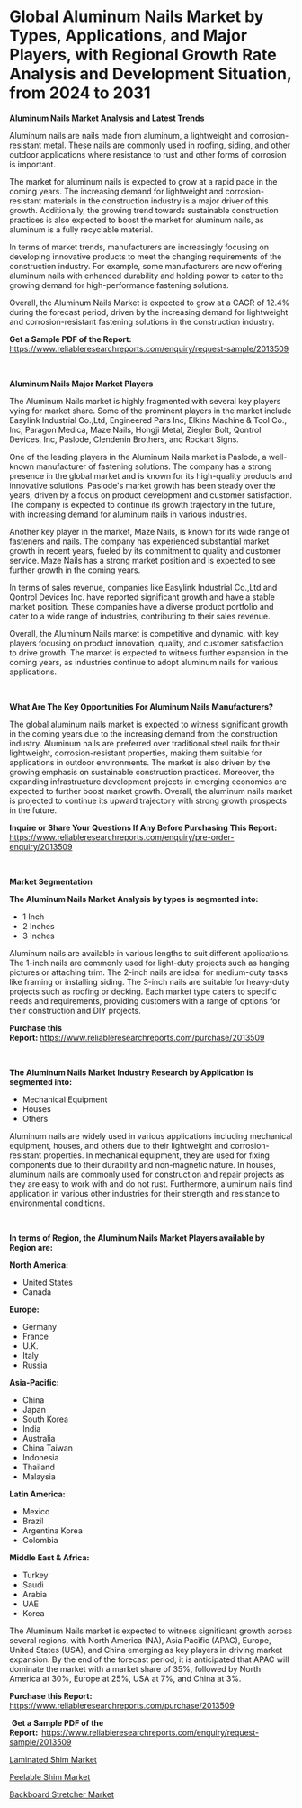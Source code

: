 <p><h1>Global Aluminum Nails Market by Types, Applications, and Major Players, with Regional Growth Rate Analysis and Development Situation, from 2024 to 2031</h1></p><p><strong>Aluminum Nails Market Analysis and Latest Trends</strong></p>
<p><p>Aluminum nails are nails made from aluminum, a lightweight and corrosion-resistant metal. These nails are commonly used in roofing, siding, and other outdoor applications where resistance to rust and other forms of corrosion is important.</p><p>The market for aluminum nails is expected to grow at a rapid pace in the coming years. The increasing demand for lightweight and corrosion-resistant materials in the construction industry is a major driver of this growth. Additionally, the growing trend towards sustainable construction practices is also expected to boost the market for aluminum nails, as aluminum is a fully recyclable material.</p><p>In terms of market trends, manufacturers are increasingly focusing on developing innovative products to meet the changing requirements of the construction industry. For example, some manufacturers are now offering aluminum nails with enhanced durability and holding power to cater to the growing demand for high-performance fastening solutions.</p><p>Overall, the Aluminum Nails Market is expected to grow at a CAGR of 12.4% during the forecast period, driven by the increasing demand for lightweight and corrosion-resistant fastening solutions in the construction industry.</p></p>
<p><strong>Get a Sample PDF of the Report:&nbsp;</strong> <a href="https://www.reliableresearchreports.com/enquiry/request-sample/2013509">https://www.reliableresearchreports.com/enquiry/request-sample/2013509</a></p>
<p>&nbsp;</p>
<p><strong>Aluminum Nails Major Market Players</strong></p>
<p><p>The Aluminum Nails market is highly fragmented with several key players vying for market share. Some of the prominent players in the market include Easylink Industrial Co.,Ltd, Engineered Pars Inc, Elkins Machine & Tool Co., Inc, Paragon Medica, Maze Nails, Hongji Metal, Ziegler Bolt, Qontrol Devices, Inc, Paslode, Clendenin Brothers, and Rockart Signs.</p><p>One of the leading players in the Aluminum Nails market is Paslode, a well-known manufacturer of fastening solutions. The company has a strong presence in the global market and is known for its high-quality products and innovative solutions. Paslode's market growth has been steady over the years, driven by a focus on product development and customer satisfaction. The company is expected to continue its growth trajectory in the future, with increasing demand for aluminum nails in various industries.</p><p>Another key player in the market, Maze Nails, is known for its wide range of fasteners and nails. The company has experienced substantial market growth in recent years, fueled by its commitment to quality and customer service. Maze Nails has a strong market position and is expected to see further growth in the coming years.</p><p>In terms of sales revenue, companies like Easylink Industrial Co.,Ltd and Qontrol Devices Inc. have reported significant growth and have a stable market position. These companies have a diverse product portfolio and cater to a wide range of industries, contributing to their sales revenue.</p><p>Overall, the Aluminum Nails market is competitive and dynamic, with key players focusing on product innovation, quality, and customer satisfaction to drive growth. The market is expected to witness further expansion in the coming years, as industries continue to adopt aluminum nails for various applications.</p></p>
<p>&nbsp;</p>
<p><strong>What Are The Key Opportunities For Aluminum Nails Manufacturers?</strong></p>
<p><p>The global aluminum nails market is expected to witness significant growth in the coming years due to the increasing demand from the construction industry. Aluminum nails are preferred over traditional steel nails for their lightweight, corrosion-resistant properties, making them suitable for applications in outdoor environments. The market is also driven by the growing emphasis on sustainable construction practices. Moreover, the expanding infrastructure development projects in emerging economies are expected to further boost market growth. Overall, the aluminum nails market is projected to continue its upward trajectory with strong growth prospects in the future.</p></p>
<p><strong>Inquire or Share Your Questions If Any Before Purchasing This Report:</strong> <a href="https://www.reliableresearchreports.com/enquiry/pre-order-enquiry/2013509">https://www.reliableresearchreports.com/enquiry/pre-order-enquiry/2013509</a></p>
<p>&nbsp;</p>
<p><strong>Market Segmentation</strong></p>
<p><strong>The Aluminum Nails Market Analysis by types is segmented into:</strong></p>
<p><ul><li>1 Inch</li><li>2 Inches</li><li>3 Inches</li></ul></p>
<p><p>Aluminum nails are available in various lengths to suit different applications. The 1-inch nails are commonly used for light-duty projects such as hanging pictures or attaching trim. The 2-inch nails are ideal for medium-duty tasks like framing or installing siding. The 3-inch nails are suitable for heavy-duty projects such as roofing or decking. Each market type caters to specific needs and requirements, providing customers with a range of options for their construction and DIY projects.</p></p>
<p><strong>Purchase this Report:&nbsp;</strong><a href="https://www.reliableresearchreports.com/purchase/2013509">https://www.reliableresearchreports.com/purchase/2013509</a></p>
<p>&nbsp;</p>
<p><strong>The Aluminum Nails Market Industry Research by Application is segmented into:</strong></p>
<p><ul><li>Mechanical Equipment</li><li>Houses</li><li>Others</li></ul></p>
<p><p>Aluminum nails are widely used in various applications including mechanical equipment, houses, and others due to their lightweight and corrosion-resistant properties. In mechanical equipment, they are used for fixing components due to their durability and non-magnetic nature. In houses, aluminum nails are commonly used for construction and repair projects as they are easy to work with and do not rust. Furthermore, aluminum nails find application in various other industries for their strength and resistance to environmental conditions.</p></p>
<p>&nbsp;</p>
<p><strong>In terms of Region, the Aluminum Nails Market Players available by Region are:</strong></p>
<p>
    <p> <strong> North America: </strong>
        <ul>
            <li>United States</li>
            <li>Canada</li>
        </ul>
        </p> 
    <p> <strong> Europe: </strong>
        <ul>
            <li>Germany</li>
            <li>France</li>
            <li>U.K.</li>
            <li>Italy</li>
            <li>Russia</li>
        </ul>
        </p> 
    <p> <strong> Asia-Pacific: </strong>
        <ul>
            <li>China</li>
            <li>Japan</li>
            <li>South Korea</li>
            <li>India</li>
            <li>Australia</li>
            <li>China Taiwan</li>
            <li>Indonesia</li>
            <li>Thailand</li>
            <li>Malaysia</li>
        </ul>
        </p> 
    <p> <strong> Latin America: </strong>
        <ul>
            <li>Mexico</li>
            <li>Brazil</li>
            <li>Argentina Korea</li>
            <li>Colombia</li>
        </ul>
        </p> 
    <p> <strong> Middle East & Africa: </strong>
        <ul>
            <li>Turkey</li>
            <li>Saudi</li>
            <li>Arabia</li>
            <li>UAE</li>
            <li>Korea</li>
        </ul>
    </p>
    </p>
<p><p>The Aluminum Nails market is expected to witness significant growth across several regions, with North America (NA), Asia Pacific (APAC), Europe, United States (USA), and China emerging as key players in driving market expansion. By the end of the forecast period, it is anticipated that APAC will dominate the market with a market share of 35%, followed by North America at 30%, Europe at 25%, USA at 7%, and China at 3%.</p></p>
<p><strong>Purchase this Report: </strong><a href="https://www.reliableresearchreports.com/purchase/2013509">https://www.reliableresearchreports.com/purchase/2013509</a></p>
<p>&nbsp;<strong>Get a Sample PDF of the Report:&nbsp;&nbsp;</strong><a href="https://www.reliableresearchreports.com/enquiry/request-sample/2013509">https://www.reliableresearchreports.com/enquiry/request-sample/2013509</a></p>
<p><strong></strong></p>
<p><p><a href="https://github.com/peachesmcdowel1/Market-Research-Report-List-1/blob/main/laminated-shim-market.md">Laminated Shim Market</a></p><p><a href="https://github.com/edytherolanlouisejk1miz0wig/Market-Research-Report-List-1/blob/main/peelable-shim-market.md">Peelable Shim Market</a></p><p><a href="https://military-diascia-e68.notion.site/Backboard-Stretcher-Market-Research-Report-Reveals-The-Latest-Trends-And-Opportunities-of-this-Marke-effdf3bb38254106b90ba83faff834df">Backboard Stretcher Market</a></p></p>